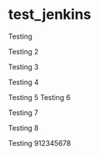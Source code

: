 # test_jenkins

Testing

Testing 2

Testing 3

Testing 4

Testing 5
Testing 6

Testing 7

Testing 8

Testing 912345678

